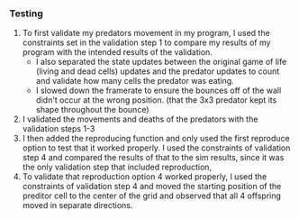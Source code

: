 ### Testing
1) To first validate my predators movement in my program, I used the constraints set in the validation step 1 to compare my results of my program with the intended results of the validation.
    - I also separated the state updates between the original game of life (living and dead cells) updates and the predator updates to count and validate how many cells the predator was eating.
    - I slowed down the framerate to ensure the bounces off of the wall didn't occur at the wrong position. (that the 3x3 predator kept its shape throughout the bounce)
2) I validated the movements and deaths of the predators with the validation steps 1-3
3)  I then added the reproducing function and only used the first reproduce option to test that it worked properly. I used the constraints of validation step 4 and compared the results of that to the sim results, since it was the only validation step that included reproduction,
4)  To validate that reproduction option 4 worked properly, I used the constraints of validation step 4 and moved the starting position of the preditor cell to the center of the grid and observed that all 4 offspring moved in separate directions.
